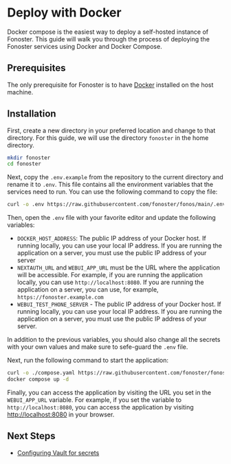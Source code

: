 # Deploy with Docker

Docker compose is the easiest way to deploy a self-hosted instance of Fonoster. This guide will walk you through the process of deploying the Fonoster services using Docker and Docker Compose.

## Prerequisites

The only prerequisite for Fonoster is to have [Docker](https://docs.docker.com/get-docker/) installed on the host machine.

## Installation

First, create a new directory in your preferred location and change to that directory. For this guide, we will use the directory `fonoster` in the home directory.

```bash
mkdir fonoster
cd fonoster
```

Next, copy the `.env.example` from the repository to the current directory and rename it to `.env`. This file contains all the environment variables that the services need to run. You can use the following command to copy the file:

```bash
curl -o .env https://raw.githubusercontent.com/fonoster/fonos/main/.env.example
```

Then, open the `.env` file with your favorite editor and update the following variables:

- `DOCKER_HOST_ADDRESS`: The public IP address of your Docker host. If running locally, you can use your local IP address. If you are running the application on a server, you must use the public IP address of your server
- `NEXTAUTH_URL` and `WEBUI_APP_URL` must be the URL where the application will be accessible. For example, if you are running the application locally, you can use `http://localhost:8080`. If you are running the application on a server, you can use, for example, `https://fonoster.example.com`
- `WEBUI_TEST_PHONE_SERVER` - The public IP address of your Docker host. If running locally, you can use your local IP address. If you are running the application on a server, you must use the public IP address of your server.

In addition to the previous variables, you should also change all the secrets with your own values and make sure to sefe-guard the `.env` file.

Next, run the following command to start the application:

```bash
curl -o ./compose.yaml https://raw.githubusercontent.com/fonoster/fonoster/main/compose.yaml
docker compose up -d
```

Finally, you can access the application by visiting the URL you set in the `WEBUI_APP_URL` variable. For example, if you set the variable to `http://localhost:8080`, you can access the application by visiting [http://localhost:8080](http://localhost:8080) in your browser.

## Next Steps

- [Configuring Vault for secrets](./configuring-vault.md)
